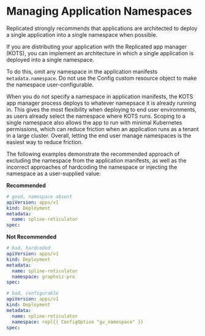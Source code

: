 # Managing Application Namespaces

Replicated strongly recommends that applications are architected to deploy a single application into a single namespace when possible. 

If you are distributing your application with the Replicated app manager (KOTS), you can implement an architecture in which a single application is deployed into a single namespace.

To do this, omit any namespace in the application manifests `metadata.namespace`. Do not use the Config custom resource object to make the namespace user-configurable.

When you do not specify a namespace in application manifests, the KOTS app manager process deploys to whatever namepsace it is already running in. This gives the most flexibility when deploying to end user environments, as users already select the namespace where KOTS runs. Scoping to a single namespace also allows the app to run with minimal Kubernetes permissions, which can reduce friction when an application runs as a tenant in a large cluster. Overall, letting the end user manage namespaces is the easiest way to reduce friction.

The following examples demonstrate the recommended approach of excluding the namespace from the application manifests, as well as the incorrect approaches of hardcoding the namespace or injecting the namespace as a user-supplied value:

**Recommended**

```yaml
# good, namespace absent
apiVersion: apps/v1
kind: Deployment
metadata:
  name: spline-reticulator
spec:
```

**Not Recommended**

```yaml
# bad, hardcoded
apiVersion: apps/v1
kind: Deployment
metadata:
  name: spline-reticulator
  namespace: graphviz-pro
spec:
```

```yaml
# bad, configurable
apiVersion: apps/v1
kind: Deployment
metadata:
  name: spline-reticulator
  namespace: repl{{ ConfigOption "gv_namespace" }}
spec:
```
